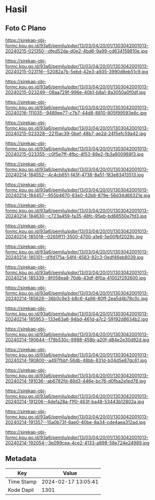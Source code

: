 # Hasil

## Foto C Plano

https://sirekap-obj-formc.kpu.go.id/93a6/pemilu/pdpr/13/03/04/20/01/1303042001013-20240215-021350--dfed52da-d0e2-4bd6-9a99-cd634159810e.jpg

https://sirekap-obj-formc.kpu.go.id/93a6/pemilu/pdpr/13/03/04/20/01/1303042001013-20240215-023116--52082a7b-5ebd-42e3-a935-3990d8eb51c9.jpg

https://sirekap-obj-formc.kpu.go.id/93a6/pemilu/pdpr/13/03/04/20/01/1303042001013-20240215-023249--08aa729f-996e-40b1-b8a1-8a3050a0f0df.jpg

https://sirekap-obj-formc.kpu.go.id/93a6/pemilu/pdpr/13/03/04/20/01/1303042001013-20240216-111035--9489ee77-c7b7-44d8-8810-805f99593e6c.jpg

https://sirekap-obj-formc.kpu.go.id/93a6/pemilu/pdpr/13/03/04/20/01/1303042001013-20240215-023328--2215ac39-0bef-48b7-ae2d-24f5efc59a42.jpg

https://sirekap-obj-formc.kpu.go.id/93a6/pemilu/pdpr/13/03/04/20/01/1303042001013-20240215-023355--c0f5e7ff-4fbc-4f53-88e2-fb3a900988f3.jpg

https://sirekap-obj-formc.kpu.go.id/93a6/pemilu/pdpr/13/03/04/20/01/1303042001013-20240214-184552--4c4cb651-f43f-4738-8a51-183e83413513.jpg

https://sirekap-obj-formc.kpu.go.id/93a6/pemilu/pdpr/13/03/04/20/01/1303042001013-20240214-184457--955b4670-63e0-42b8-879e-56d34d66321e.jpg

https://sirekap-obj-formc.kpu.go.id/93a6/pemilu/pdpr/13/03/04/20/01/1303042001013-20240214-184630--c723a459-fa35-48fc-95eb-bd68550e7fd3.jpg

https://sirekap-obj-formc.kpu.go.id/93a6/pemilu/pdpr/13/03/04/20/01/1303042001013-20240214-185018--0265ff11-3500-4700-a1e6-5e00fbf2029c.jpg

https://sirekap-obj-formc.kpu.go.id/93a6/pemilu/pdpr/13/03/04/20/01/1303042001013-20240214-185101--d1fd175a-54f4-4583-92c3-0edf46eb8039.jpg

https://sirekap-obj-formc.kpu.go.id/93a6/pemilu/pdpr/13/03/04/20/01/1303042001013-20240214-185339--8f058ea8-70db-43df-8f0a-41002f292600.jpg

https://sirekap-obj-formc.kpu.go.id/93a6/pemilu/pdpr/13/03/04/20/01/1303042001013-20240214-185628--36b0c9e3-b8c6-4a96-80ff-2ea5d4b78c0c.jpg

https://sirekap-obj-formc.kpu.go.id/93a6/pemilu/pdpr/13/03/04/20/01/1303042001013-20240214-185953--133e63a6-94bd-461d-a7c2-59192d8634b2.jpg

https://sirekap-obj-formc.kpu.go.id/93a6/pemilu/pdpr/13/03/04/20/01/1303042001013-20240214-190644--f79b530c-9988-458b-a20f-d84e2e30d92d.jpg

https://sirekap-obj-formc.kpu.go.id/93a6/pemilu/pdpr/13/03/04/20/01/1303042001013-20240214-190800--a497fbbf-56db-48bb-831d-b04d5e87dc61.jpg

https://sirekap-obj-formc.kpu.go.id/93a6/pemilu/pdpr/13/03/04/20/01/1303042001013-20240214-191036--ab6782fd-88d3-446e-bc76-d0fba2e1ed78.jpg

https://sirekap-obj-formc.kpu.go.id/93a6/pemilu/pdpr/13/03/04/20/01/1303042001013-20240214-191206--4defa28a-f1f0-463f-ba48-53443b12802a.jpg

https://sirekap-obj-formc.kpu.go.id/93a6/pemilu/pdpr/13/03/04/20/01/1303042001013-20240214-191357--15a0b73f-6ae0-40be-8a34-cde4aea312ad.jpg

https://sirekap-obj-formc.kpu.go.id/93a6/pemilu/pdpr/13/03/04/20/01/1303042001013-20240214-192054--3e099cea-4ce2-4133-a898-58e724e24989.jpg


## Metadata

| Key        | Value               |
| ---------- | ------------------- |
| Time Stamp | 2024-02-17 13:05:41 |
| Kode Dapil | 1301                |



